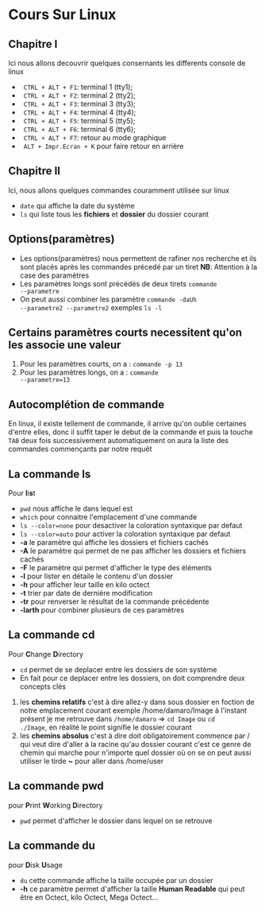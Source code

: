 # Cours Sur Linux

## Chapitre I
Ici nous allons decouvrir quelques consernants les differents console de linux
* <code> CTRL + ALT + F1</code>: terminal 1 (tty1);
* <code> CTRL + ALT + F2</code>: terminal 2 (tty2);
* <code> CTRL + ALT + F3</code>: terminal 3 (tty3);
* <code> CTRL + ALT + F4</code>: terminal 4 (tty4);
* <code> CTRL + ALT + F5</code>: terminal 5 (tty5);
* <code> CTRL + ALT + F6</code>: terminal 6 (tty6);
* <code> CTRL + ALT + F7</code>: retour au mode graphique
* <code> ALT + Impr.Ecran + K</code> pour faire retour en arrière

## Chapitre II
Ici, nous allons quelques commandes couramment utilisée sur linux
* <code>date</code> qui affiche la date du système
* <code>ls</code> qui liste tous les **fichiers** et **dossier** du dossier courant

## Options(paramètres)
* Les options(paramètres) nous permettent de rafiner nos recherche et ils sont placés après les commandes précedé par un tiret
**NB**: Attention à la case des paramètres
* Les paramètres longs sont précédés de deux tirets <code>commande --parametre</code> 
* On peut aussi combiner les paramètre <code>commande -daUh --parametre2 --parametre2</code>
  exemples <code>ls -l</code>

## Certains paramètres courts necessitent qu'on les associe une valeur

1. Pour les paramètres courts, on a : <code>commande -p 13</code>
2. Pour les paramètres longs, on a : <code>commande --parametre=13</code>

## Autocomplétion de commande
En linux, il existe tellement de commande, il arrive qu'on oublie certaines d'entre elles, donc il suffit taper le debut de la
commande et puis la touche <code>TAB</code> deux fois successivement automatiquement on aura la liste des commandes commençants par notre requêt

## La commande ls
Pour **l**i**s**t

* <code>pwd</code> nous affiche le dans lequel est 
* <code>which</code> pour connaitre l'emplacement d'une commande
* <code>ls --color=none</code> pour desactiver la coloration syntaxique par defaut
* <code>ls --color=auto</code> pour activer la coloration syntaxique par defaut
* **-a** le paramètre qui affiche les dossiers et fichiers cachés
* **-A** le paramètre qui permet de ne pas afficher les dossiers et fichiers cachés
* **-F** le paramètre qui permet d'afficher le type des éléments
* **-l** pour lister en détaile le contenu d'un dossier
* **-h** pour afficher leur taille en kilo octect
* **-t** trier par date de dernière modification
* **-tr** pour renverser le résultat de la commande précédente
* **-larth** pour combiner plusieurs de ces paramètres

## La commande cd
Pour **C**hange **D**irectory

* <code>cd</code> permet de se deplacer entre les dossiers de son système
* En fait pour ce deplacer entre les dossiers, on doit comprendre deux concepts clés
1. les **chemins relatifs** c'est à dire allez-y dans sous dossier en foction de notre emplacement courant
   exemple /home/damaro/Image à l'instant présent je me retrouve dans <code>/home/damaro</code> => <code>cd Image</code> ou
   <code>cd ./Image</code>, en réalité le point signifie le dossier courant
2. les **chemins absolus** c'est à dire doit obligatoirement commence par / qui veut dire d'aller à la racine qu'au dossier
   courant c'est ce genre de chemin qui marche pour n'importe quel dossier où on se 
   on peut aussi utiliser le tirde **~** pour aller dans /home/user

## La commande pwd
pour **P**rint **W**orking **D**irectory 

* <code>pwd</code> permet d'afficher le dossier dans lequel on se retrouve 

## La commande du
pour **D**isk **U**sage

* <code>du</code> cette commande affiche la taille occupée par un dossier 
* **-h** ce paramètre permet d'afficher la taille **Human Readable** qui peut être en Octect, kilo Octect, Mega Octect...